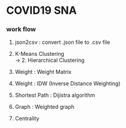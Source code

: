 # COVID19 SNA

### work flow  


1. json2csv : convert .json file to .csv file

2. K-Means Clustering    
-> 2. Hierarchical Clustering

3. Weight : Weight Matrix

4. Weight : IDW (Inverse Distance Weighting)

5. Shortest Path : Dijistra algorithm

6. Graph : Weighted graph

7. Centrality
